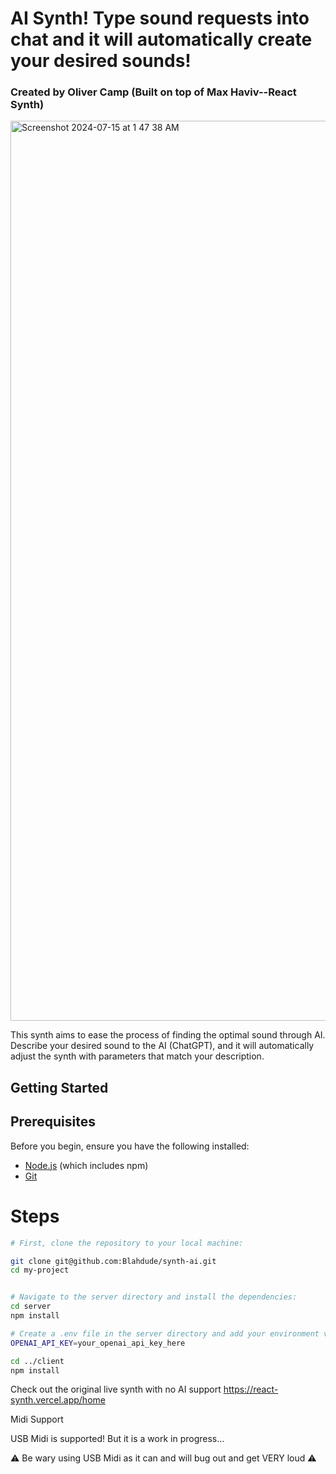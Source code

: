 # AI Synth! Type sound requests into chat and it will automatically create your desired sounds!
### Created by Oliver Camp (Built on top of Max Haviv--React Synth)

<img width="1440" alt="Screenshot 2024-07-15 at 1 47 38 AM" src="https://github.com/user-attachments/assets/b176b028-c1d9-4cf8-8733-7e370c86118c">

This synth aims to ease the process of finding the optimal sound through AI. Describe your desired sound to the AI (ChatGPT), and it will automatically adjust the synth with parameters that match your description.

## Getting Started

## Prerequisites

Before you begin, ensure you have the following installed:

- [Node.js](https://nodejs.org/) (which includes npm)
- [Git](https://git-scm.com/)

# Steps

```bash
# First, clone the repository to your local machine:

git clone git@github.com:Blahdude/synth-ai.git
cd my-project


# Navigate to the server directory and install the dependencies:
cd server
npm install

# Create a .env file in the server directory and add your environment variables (e.g., your OpenAI API key):
OPENAI_API_KEY=your_openai_api_key_here

cd ../client
npm install
```

Check out the original live synth with no AI support https://react-synth.vercel.app/home

Midi Support

USB Midi is supported! But it is a work in progress…

⚠️ Be wary using USB Midi as it can and will bug out and get VERY loud ⚠️
